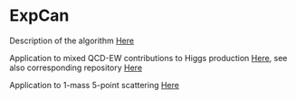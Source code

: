 
# ExpCan

Description of the algorithm [Here](https://arxiv.org/pdf/1907.13234.pdf)

Application to mixed QCD-EW contributions to Higgs production [Here](https://arxiv.org/pdf/2010.09451.pdf), see also corresponding repository [Here](https://bitbucket.org/aschweitzer/mg5_higgs_ew_plugin/)

Application to 1-mass 5-point scattering [Here](https://arxiv.org/pdf/2005.04195.pdf)
